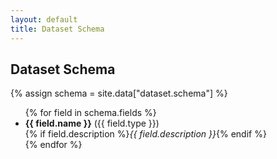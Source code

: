 ```yaml
---
layout: default
title: Dataset Schema
---
```


<h2>Dataset Schema</h2>

{% assign schema = site.data["dataset.schema"] %}

<ul>
  {% for field in schema.fields %}
    <li>
      <strong>{{ field.name }}</strong> ({{ field.type }})<br>
      {% if field.description %}<em>{{ field.description }}</em>{% endif %}
    </li>
  {% endfor %}
</ul>
